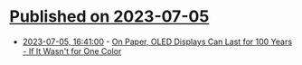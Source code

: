 # [Published on 2023-07-05](index.md)

* [2023-07-05, 16:41:00](https://soylentnews.org/article.pl?sid=23/07/04/1555211&from=rss) - [On Paper, OLED Displays Can Last for 100 Years - If It Wasn't for One Color](https://soylentnews.org/article.pl?sid=23/07/04/1555211&from=rss)
